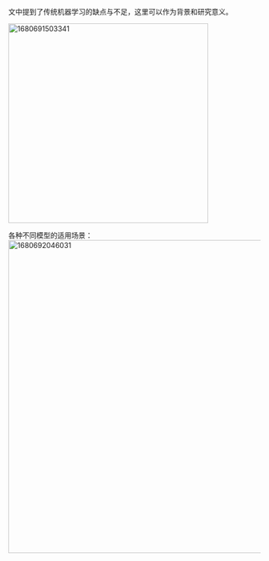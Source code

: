 文中提到了传统机器学习的缺点与不足，这里可以作为背景和研究意义。

<img width="399" alt="1680691503341" src="https://user-images.githubusercontent.com/105412420/230058554-72bdc61d-f960-4e58-8293-07ce8cf04a09.png">

各种不同模型的适用场景：<img width="626" alt="1680692046031" src="https://user-images.githubusercontent.com/105412420/230060409-90af35ef-1503-4d3f-bade-c31547710880.png">


